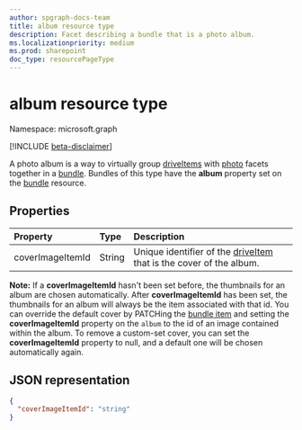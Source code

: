 ```yaml
---
author: spgraph-docs-team
title: album resource type
description: Facet describing a bundle that is a photo album.
ms.localizationpriority: medium
ms.prod: sharepoint
doc_type: resourcePageType
---
```


# album resource type

Namespace: microsoft.graph

[!INCLUDE [beta-disclaimer](../../includes/beta-disclaimer.md)]

A photo album is a way to virtually group [driveItems][driveItem] with [photo][] facets together in a [bundle][]. Bundles of this type have the **album** property set on the [bundle][] resource.

## Properties

| Property         | Type   | Description                                                            |
| :--------------- | :----- | :--------------------------------------------------------------------- |
| coverImageItemId | String | Unique identifier of the [driveItem][] that is the cover of the album. |

**Note:** If a **coverImageItemId** hasn't been set before, the thumbnails for an album are chosen automatically.
After **coverImageItemId** has been set, the thumbnails for an album will always be the item associated with that id.
You can override the default cover by PATCHing the [bundle item][bundle] and setting the **coverImageItemId** property on the `album` to the id of an image contained within the album.
To remove a custom-set cover, you can set the **coverImageItemId** property to null, and a default one will be chosen automatically again.

## JSON representation

<!-- { "blockType": "resource", "@odata.type": "microsoft.graph.album" } -->

```json
{
  "coverImageItemId": "string"
}
```

[bundle]: bundle.md
[driveItem]: driveItem.md
[photo]: photo.md

